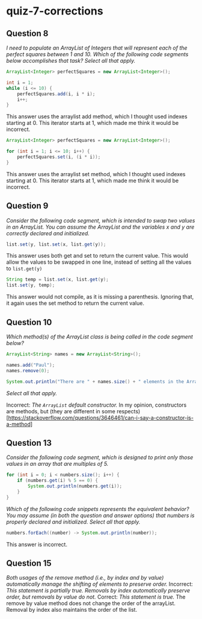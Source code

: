 # quiz-7-corrections

## Question 8
*I need to populate an ArrayList of Integers that will represent each of the perfect squares between 1 and 10. Which of the following code segments below accomplishes that task? Select all that apply.*

```java
ArrayList<Integer> perfectSquares = new ArrayList<Integer>();

int i = 1;
while (i <= 10) {
    perfectSquares.add(i, i * i);
    i++;
}
```
This answer uses the arraylist add method, which I thought used indexes starting at 0. This iterator starts at 1, which made me think it would be incorrect.

```java
ArrayList<Integer> perfectSquares = new ArrayList<Integer>();

for (int i = 1; i <= 10; i++) {
    perfectSquares.set(i, (i * i));
}
```

This answer uses the arraylist set method, which I thought used indexes starting at 0. This iterator starts at 1, which made me think it would be incorrect.

## Question 9

*Consider the following code segment, which is intended to swap two values in an ArrayList. You can assume the ArrayList and the variables x and y are correctly declared and initialized.*

```java
list.set(y, list.set(x, list.get(y));
```
This answer uses both get and set to return the current value. This would allow the values to be swapped in one line, instead of setting all the values to `list.get(y)`

```java
String temp = list.set(x, list.get(y);
list.set(y, temp);
```
This answer would not compile, as it is missing a parenthesis. Ignoring that, it again uses the set method to return the current value.

## Question 10

*Which method(s) of the ArrayList class is being called in the code segment below?*
```java
ArrayList<String> names = new ArrayList<String>();

names.add("Paul");
names.remove(0);

System.out.println("There are " + names.size() + " elements in the ArrayList.");
```
*Select all that apply.*

Incorrect: *The `ArrayList` default constructor.*
In my opinion, constructors are methods, but (they are different in some respects)[https://stackoverflow.com/questions/3646461/can-i-say-a-constructor-is-a-method]

## Question 13
*Consider the following code segment, which is designed to print only those values in an array that are multiples of 5.*
```java
for (int i = 0; i < numbers.size(); i++) {
    if (numbers.get(i) % 5 == 0) {
        System.out.println(numbers.get(i));
    }
}
```
*Which of the following code snippets represents the equivalent behavior? You may assume (in both the question and answer options) that numbers is properly declared and initialized. Select all that apply.*

```java
numbers.forEach((number) -> System.out.println(number));
```
This answer is incorrect.

## Question 15
*Both usages of the remove method (i.e., by index and by value) automatically manage the shifting of elements to preserve order.*
Incorrect: *This statement is partially true. Removals by index automatically preserve order, but removals by value do not.*
Correct: *This statement is true.*
The remove by value method does not change the order of the arrayList. Removal by index also maintains the order of the list.
